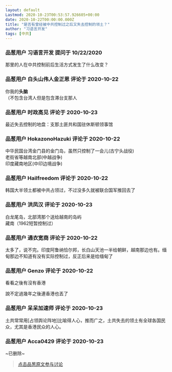 ```yaml
---
layout: default
Lastmod: 2020-10-23T00:53:57.926605+00:00
date: 2020-10-22T00:00:00.000Z
title: "是否有曾经被中共控制过之后又失去控制的领土？"
author: "习语言开发"
tags: [中共]
---
```



### 品葱用户 **习语言开发** 提问于 10/22/2020
    
那里的人在中共控制前后生活方式发生了什么改变？
    
                

### 品葱用户 **白头山伟人金正恩** 评论于 2020-10-22
        
你我的**头脑**  
（不包含台湾人但是包含滞台支那人
        
                

### 品葱用户 **时政高见** 评论于 2020-10-23
        
最近失去控制的地盘：支那土匪共和国驻休斯顿领事馆
        
                

### 品葱用户 **HokazonoHazuki** 评论于 2020-10-22
        
中华民国台湾金门县的金门岛，虽然只控制了一会儿(古宁头战役)  
老街省等越南北部(中越战争)  
印度藏南地区(中印边境战争)
        
                

### 品葱用户 **Hailfreedom** 评论于 2020-10-22
        
韩国大半领土都被中共占领过，不过没多久就被联合国军推回去了
        
                

### 品葱用户 **洪凤汉** 评论于 2020-10-23
        
白龙尾岛，北部湾那个送给越南的岛屿  
藏南（1962短暂控制过）
        
                

### 品葱用户 **通衣宽商** 评论于 2020-10-22
        
太多了，说不完。印度阿鲁纳恰尔邦，长白山天池一半给朝鲜，越南那边也有。缅甸那边不知道有没有实际控制过，反正后来是给缅甸了
        
                

### 品葱用户 **Genzo** 评论于 2020-10-22
        
看看之後有沒有香港  
  
說不定過幾年之後連香港也丟了
        
                

### 品葱用户 **呆呆加速师** 评论于 2020-10-23
        
土共常常用\[占领舆论阵地\]比喻得人心，推而广之，土共失去的领土有全球各国民众，尤其是香港民众的人心。
        
                

### 品葱用户 **Acca0429** 评论于 2020-10-23
        
~已删除~
        
                





> [点击品葱原文参与讨论](https://pincong.rocks/question/32532)

